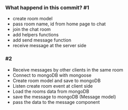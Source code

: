 ### What happend in this commit? #1
- create room model
- pass room name, id from home page to chat
- join the chat room
- add helpers functions
- add send message function
- receive message at the server side


### #2 
- Receive messages by other clients in the same room
- Connect to mongoDB with mongoose
- Create room model and save to mongoDB
- Listen create room event at client side
- Load the rooms data from mongoDB
- save the message to mongoDB (Message model)
- pass the data to the message component